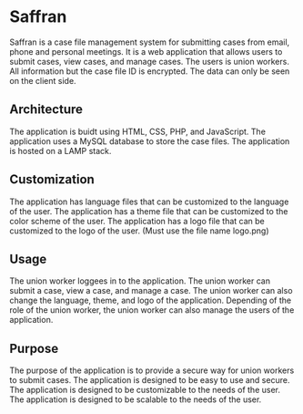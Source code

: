 # Saffran
Saffran is a case file management system for submitting cases from email, phone and personal meetings. It is a web application that allows users to submit cases, view cases, and manage cases. The users is union workers. All information but the case file ID is encrypted. 
The data can only be seen on the client side. 
## Architecture
The application is buidt using HTML, CSS, PHP, and JavaScript. The application uses a MySQL database to store the case files. The application is hosted on a LAMP stack.
## Customization
The application has language files that can be customized to the language of the user. The application has a theme file that can be customized to the color scheme of the user. The application has a logo file that can be customized to the logo of the user. (Must use the file name logo.png)
## Usage
The union worker loggees in to the application. The union worker can submit a case, view a case, and manage a case. The union worker can also change the language, theme, and logo of the application. Depending of the role of the union worker, the union worker can also manage the users of the application.
## Purpose
The purpose of the application is to provide a secure way for union workers to submit cases. The application is designed to be easy to use and secure. The application is designed to be customizable to the needs of the user. The application is designed to be scalable to the needs of the user.
